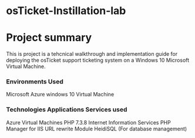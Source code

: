 # osTicket-Instillation-lab
#  Project summary
This is project is a tehcnical walkthrough and implementation guide for deploying the osTicket support ticketing system on a Windows 10 Microsoft Virtual Machine.
### Environments Used 
Microsoft Azure 
windows 10 Virtual Machine 
### Technologies Applications Services used
Azure Virtual Machines
PHP 7.3.8
Internet Information  Services
PHP Manager for IIS
URL rewrite Module
HeidiSQL (For database management)
